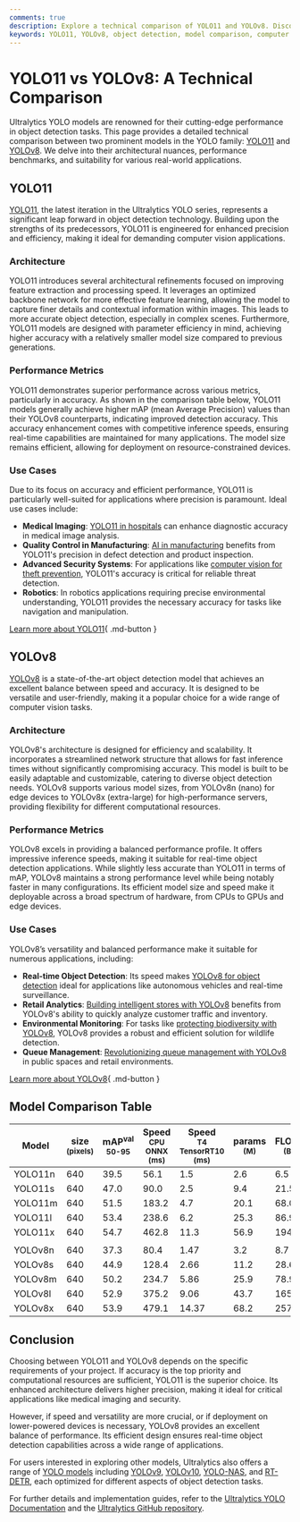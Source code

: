 ```yaml
---
comments: true
description: Explore a technical comparison of YOLO11 and YOLOv8. Discover their performance, architecture, and best use cases for object detection.
keywords: YOLO11, YOLOv8, object detection, model comparison, computer vision, Ultralytics, AI performance metrics, advanced AI models
---
```


# YOLO11 vs YOLOv8: A Technical Comparison

Ultralytics YOLO models are renowned for their cutting-edge performance in object detection tasks. This page provides a detailed technical comparison between two prominent models in the YOLO family: [YOLO11](https://docs.ultralytics.com/models/yolo11/) and [YOLOv8](https://docs.ultralytics.com/models/yolov8/). We delve into their architectural nuances, performance benchmarks, and suitability for various real-world applications.

<script async src="https://cdn.jsdelivr.net/npm/chart.js@3.9.1/dist/chart.min.js"></script>
<script defer src="../../javascript/benchmark.js"></script>

<canvas id="modelComparisonChart" width="1024" height="400" active-models='["YOLO11", "YOLOv8"]'></canvas>

## YOLO11

[YOLO11](https://docs.ultralytics.com/models/yolo11/), the latest iteration in the Ultralytics YOLO series, represents a significant leap forward in object detection technology. Building upon the strengths of its predecessors, YOLO11 is engineered for enhanced precision and efficiency, making it ideal for demanding computer vision applications.

### Architecture

YOLO11 introduces several architectural refinements focused on improving feature extraction and processing speed. It leverages an optimized backbone network for more effective feature learning, allowing the model to capture finer details and contextual information within images. This leads to more accurate object detection, especially in complex scenes. Furthermore, YOLO11 models are designed with parameter efficiency in mind, achieving higher accuracy with a relatively smaller model size compared to previous generations.

### Performance Metrics

YOLO11 demonstrates superior performance across various metrics, particularly in accuracy. As shown in the comparison table below, YOLO11 models generally achieve higher mAP (mean Average Precision) values than their YOLOv8 counterparts, indicating improved detection accuracy. This accuracy enhancement comes with competitive inference speeds, ensuring real-time capabilities are maintained for many applications. The model size remains efficient, allowing for deployment on resource-constrained devices.

### Use Cases

Due to its focus on accuracy and efficient performance, YOLO11 is particularly well-suited for applications where precision is paramount. Ideal use cases include:

- **Medical Imaging**: [YOLO11 in hospitals](https://www.ultralytics.com/blog/ultralytics-yolo11-in-hospitals-advancing-healthcare-with-computer-vision) can enhance diagnostic accuracy in medical image analysis.
- **Quality Control in Manufacturing**: [AI in manufacturing](https://www.ultralytics.com/solutions/ai-in-manufacturing) benefits from YOLO11's precision in defect detection and product inspection.
- **Advanced Security Systems**: For applications like [computer vision for theft prevention](https://www.ultralytics.com/blog/computer-vision-for-theft-prevention-enhancing-security), YOLO11's accuracy is critical for reliable threat detection.
- **Robotics**: In robotics applications requiring precise environmental understanding, YOLO11 provides the necessary accuracy for tasks like navigation and manipulation.

[Learn more about YOLO11](https://docs.ultralytics.com/models/yolo11/){ .md-button }

## YOLOv8

[YOLOv8](https://docs.ultralytics.com/models/yolov8/) is a state-of-the-art object detection model that achieves an excellent balance between speed and accuracy. It is designed to be versatile and user-friendly, making it a popular choice for a wide range of computer vision tasks.

### Architecture

YOLOv8's architecture is designed for efficiency and scalability. It incorporates a streamlined network structure that allows for fast inference times without significantly compromising accuracy. This model is built to be easily adaptable and customizable, catering to diverse object detection needs. YOLOv8 supports various model sizes, from YOLOv8n (nano) for edge devices to YOLOv8x (extra-large) for high-performance servers, providing flexibility for different computational resources.

### Performance Metrics

YOLOv8 excels in providing a balanced performance profile. It offers impressive inference speeds, making it suitable for real-time object detection applications. While slightly less accurate than YOLO11 in terms of mAP, YOLOv8 maintains a strong performance level while being notably faster in many configurations. Its efficient model size and speed make it deployable across a broad spectrum of hardware, from CPUs to GPUs and edge devices.

### Use Cases

YOLOv8’s versatility and balanced performance make it suitable for numerous applications, including:

- **Real-time Object Detection**: Its speed makes [YOLOv8 for object detection](https://www.ultralytics.com/blog/object-detection-with-a-pre-trained-ultralytics-yolov8-model) ideal for applications like autonomous vehicles and real-time surveillance.
- **Retail Analytics**: [Building intelligent stores with YOLOv8](https://www.ultralytics.com/event/build-intelligent-stores-with-ultralytics-yolov8-and-seeed-studio) benefits from YOLOv8's ability to quickly analyze customer traffic and inventory.
- **Environmental Monitoring**: For tasks like [protecting biodiversity with YOLOv8](https://www.ultralytics.com/blog/protecting-biodiversity-the-kashmir-world-foundations-success-story-with-yolov5-and-yolov8), YOLOv8 provides a robust and efficient solution for wildlife detection.
- **Queue Management**: [Revolutionizing queue management with YOLOv8](https://www.ultralytics.com/blog/revolutionizing-queue-management-with-ultralytics-yolov8-and-openvino) in public spaces and retail environments.

[Learn more about YOLOv8](https://docs.ultralytics.com/models/yolov8/){ .md-button }

## Model Comparison Table

| Model   | size<br><sup>(pixels) | mAP<sup>val<br>50-95 | Speed<br><sup>CPU ONNX<br>(ms) | Speed<br><sup>T4 TensorRT10<br>(ms) | params<br><sup>(M) | FLOPs<br><sup>(B) |
| ------- | --------------------- | -------------------- | ------------------------------ | ----------------------------------- | ------------------ | ----------------- |
| YOLO11n | 640                   | 39.5                 | 56.1                           | 1.5                                 | 2.6                | 6.5               |
| YOLO11s | 640                   | 47.0                 | 90.0                           | 2.5                                 | 9.4                | 21.5              |
| YOLO11m | 640                   | 51.5                 | 183.2                          | 4.7                                 | 20.1               | 68.0              |
| YOLO11l | 640                   | 53.4                 | 238.6                          | 6.2                                 | 25.3               | 86.9              |
| YOLO11x | 640                   | 54.7                 | 462.8                          | 11.3                                | 56.9               | 194.9             |
|         |                       |                      |                                |                                     |                    |                   |
| YOLOv8n | 640                   | 37.3                 | 80.4                           | 1.47                                | 3.2                | 8.7               |
| YOLOv8s | 640                   | 44.9                 | 128.4                          | 2.66                                | 11.2               | 28.6              |
| YOLOv8m | 640                   | 50.2                 | 234.7                          | 5.86                                | 25.9               | 78.9              |
| YOLOv8l | 640                   | 52.9                 | 375.2                          | 9.06                                | 43.7               | 165.2             |
| YOLOv8x | 640                   | 53.9                 | 479.1                          | 14.37                               | 68.2               | 257.8             |

## Conclusion

Choosing between YOLO11 and YOLOv8 depends on the specific requirements of your project. If accuracy is the top priority and computational resources are sufficient, YOLO11 is the superior choice. Its enhanced architecture delivers higher precision, making it ideal for critical applications like medical imaging and security.

However, if speed and versatility are more crucial, or if deployment on lower-powered devices is necessary, YOLOv8 provides an excellent balance of performance. Its efficient design ensures real-time object detection capabilities across a wide range of applications.

For users interested in exploring other models, Ultralytics also offers a range of [YOLO models](https://docs.ultralytics.com/models/) including [YOLOv9](https://docs.ultralytics.com/models/yolov9/), [YOLOv10](https://docs.ultralytics.com/models/yolov10/), [YOLO-NAS](https://docs.ultralytics.com/models/yolo-nas/), and [RT-DETR](https://docs.ultralytics.com/models/rtdetr/), each optimized for different aspects of object detection tasks.

For further details and implementation guides, refer to the [Ultralytics YOLO Documentation](https://docs.ultralytics.com/guides/) and the [Ultralytics GitHub repository](https://github.com/ultralytics/ultralytics).